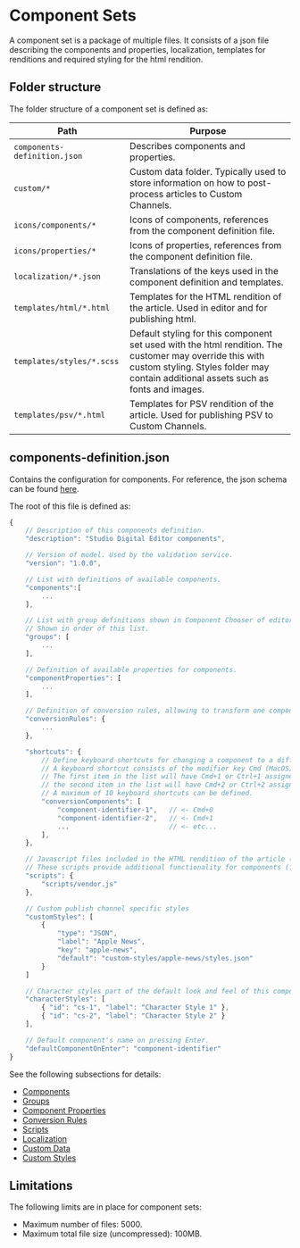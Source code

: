 # Component Sets

A component set is a package of multiple files. It consists of a json file describing the components and properties, localization, templates for renditions and required styling for the html rendition.

## Folder structure

The folder structure of a component set is defined as:

| Path                         | Purpose                                                                                                                                                                                        |
| ---------------------------- | ---------------------------------------------------------------------------------------------------------------------------------------------------------------------------------------------- |
| `components-definition.json` | Describes components and properties.                                                                                                                                                           |
| `custom/*`                   | Custom data folder. Typically used to store information on how to post-process articles to Custom Channels.                                                                                    |
| `icons/components/*`         | Icons of components, references from the component definition file.                                                                                                                            |
| `icons/properties/*`         | Icons of properties, references from the component definition file.                                                                                                                            |
| `localization/*.json`        | Translations of the keys used in the component definition and templates.                                                                                                                       |
| `templates/html/*.html`      | Templates for the HTML rendition of the article. Used in editor and for publishing html.                                                                                                       |
| `templates/styles/*.scss`    | Default styling for this component set used with the html rendition. The customer may override this with custom styling. Styles folder may contain additional assets such as fonts and images. |
| `templates/psv/*.html`       | Templates for PSV rendition of the article. Used for publishing PSV to Custom Channels.                                                                                                        |

## components-definition.json

Contains the configuration for components. For reference, the json schema can be found [here](https://github.com/WoodWing/studio-component-set-tools/tree/master/lib).

The root of this file is defined as:

```javascript
{
    // Description of this components definition.
    "description": "Studio Digital Editor components",

    // Version of model. Used by the validation service.
    "version": "1.0.0",

    // List with definitions of available components.
    "components":[
        ...
    ],

    // List with group definitions shown in Component Chooser of editor.
    // Shown in order of this list.
    "groups": [
        ...
    ],

    // Definition of available properties for components.
    "componentProperties": [
        ...
    ],

    // Definition of conversion rules, allowing to transform one component into another.
    "conversionRules": {
        ...
    },

    "shortcuts": {
        // Define keyboard shortcuts for changing a component to a different type.
        // A keyboard shortcut consists of the modifier key Cmd (MacOS) or Ctrl (Windows) plus a number from 0 to 9.
        // The first item in the list will have Cmd+1 or Ctrl+1 assigned,
        // the second item in the list will have Cmd+2 or Ctrl+2 assigned, and so on.
        // A maximum of 10 keyboard shortcuts can be defined.
        "conversionComponents": [
            "component-identifier-1",   // <- Cmd+0
            "component-identifier-2",   // <- Cmd+1
            ...                         // <- etc...
        ],
    },

    // Javascript files included in the HTML rendition of the article (editor and published html articles).
    // These scripts provide additional functionality for components (for example the slideshow).
    "scripts": {
        "scripts/vendor.js"
    },

    // Custom publish channel specific styles
    "customStyles": [
        {
            "type": "JSON",
            "label": "Apple News",
            "key": "apple-news",
            "default": "custom-styles/apple-news/styles.json"
        }
    ]

    // Character styles part of the default look and feel of this component set
    "characterStyles": [
        { "id": "cs-1", "label": "Character Style 1" },
        { "id": "cs-2", "label": "Character Style 2" }
    ],

    // Default component's name on pressing Enter.
    "defaultComponentOnEnter": "component-identifier"
}
```

See the following subsections for details:

-   [Components](COMPONENTS.md)
-   [Groups](GROUPS.md)
-   [Component Properties](PROPERTIES.md)
-   [Conversion Rules](CONVERSION_RULES.md)
-   [Scripts](SCRIPTS.md)
-   [Localization](LOCALIZATION.md)
-   [Custom Data](CUSTOM_DATA.md)
-   [Custom Styles](CUSTOM_STYLES.md)

## Limitations

The following limits are in place for component sets:

-   Maximum number of files: 5000.
-   Maximum total file size (uncompressed): 100MB.
